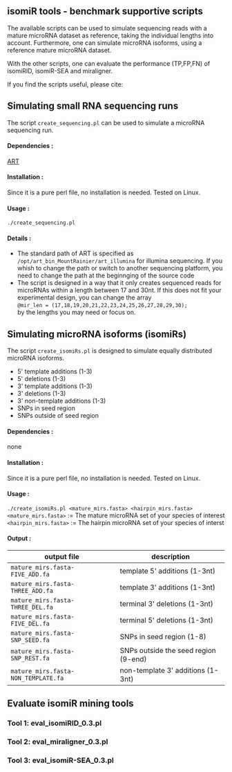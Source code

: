## isomiR tools - benchmark supportive scripts
The available scripts can be used to simulate sequencing reads with a mature microRNA dataset as reference, taking the individual lengths into account.
Furthermore, one can simulate microRNA isoforms, using a reference mature microRNA dataset. <br />

With the other scripts, one can evaluate the performance (TP,FP,FN) of isomiRID, isomiR-SEA and miraligner.<br />

If you find the scripts useful, please cite:<br />



## Simulating small RNA sequencing runs
The script `create_sequencing.pl` can be used to simulate a microRNA sequencing run.
#### Dependencies : 
[ART](https://www.niehs.nih.gov/research/resources/software/biostatistics/art/)
#### Installation : 
Since it is a pure perl file, no installation is needed. Tested on Linux. 
#### Usage : 
`./create_sequencing.pl ` <br/>
#### Details :
* The standard path of ART is specified as `/opt/art_bin_MountRainier/art_illumina` for illumina sequencing. If you whish to change the path or switch to another sequencing platform, you need to change the path at the beginnging of the source code
* The script is designed in a way that it only creates sequenced reads for microRNAs within a length between 17 and 30nt. If this does not fit your experimental design, you can change the array <br /> `@mir_len = (17,18,19,20,21,22,23,24,25,26,27,28,29,30);`<br /> by the lengths you may need or focus on.

## Simulating microRNA isoforms (isomiRs)
The script `create_isomiRs.pl` is designed to simulate equally distributed microRNA isoforms.
* 5' template additions (1-3)
* 5' deletions (1-3)
* 3' template additions (1-3)
* 3' deletions (1-3)
* 3' non-template additions (1-3)
* SNPs in seed region
* SNPs outside of seed region
#### Dependencies : 
none
#### Installation :
Since it is a pure perl file, no installation is needed. Tested on Linux. 
#### Usage :
`./create_isomiRs.pl <mature_mirs.fasta> <hairpin_mirs.fasta>` <br/>
`<mature_mirs.fasta>`  := The mature microRNA set of your species of interest  <br/>
`<hairpin_mirs.fasta>` := The hairpin microRNA set of your species of interst  <br/>
#### Output :
|output file                          |        description                                 |
| ---                                 | ---                                                |
|`mature_mirs.fasta-FIVE_ADD.fa`      | template 5' additions (1-3nt)  <br/>               |
|`mature_mirs.fasta-THREE_ADD.fa`     | template 3' additions (1-3nt)  <br/>               |
|`mature_mirs.fasta-THREE_DEL.fa`     | terminal 3' deletions (1-3nt)  <br/>               |
|`mature_mirs.fasta-FIVE_DEL.fa`      | terminal 5' deletions (1-3nt)  <br/>               |
|`mature_mirs.fasta-SNP_SEED.fa`      | SNPs in seed region (1-8)  <br/>                   |
|`mature_mirs.fasta-SNP_REST.fa`      | SNPs outside the seed region (9-end)  <br/>        |
|`mature_mirs.fasta-NON_TEMPLATE.fa`  | non-template 3' additions (1-3nt)  <br/>           |


## Evaluate isomiR mining tools

### Tool 1: eval_isomiRID_0.3.pl


### Tool 2: eval_miraligner_0.3.pl


### Tool 3: eval_isomiR-SEA_0.3.pl


